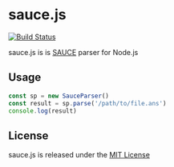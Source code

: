 # sauce.js

[![Build Status](https://travis-ci.com/nrlquaker/sauce.js.svg?branch=master)](https://travis-ci.com/nrlquaker/sauce.js)

sauce.js is is [SAUCE](http://www.acid.org/info/sauce/sauce.htm) parser for Node.js

## Usage

```typescript
const sp = new SauceParser()
const result = sp.parse('/path/to/file.ans')
console.log(result)
```

## License

sauce.js is released under the [MIT License](https://github.com/nrlquaker/sauce.js/blob/master/LICENSE)
